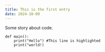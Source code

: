 ```yaml
---
title: This is the first entry
date: 2024-10-09
---
```


Some story about code.

```{ .python hl_lines="2" linenos=True title="Tull" }
def main():
    print("Hello") #This line is highlighted
    print("world!)
```
